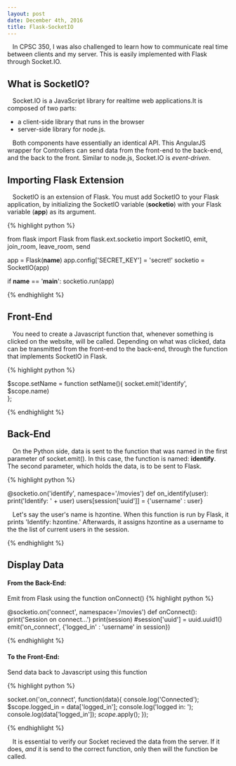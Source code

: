 ```yaml
---
layout: post
date: December 4th, 2016
title: Flask-SocketIO
---
```


&nbsp;&nbsp;&nbsp;In CPSC 350, I was also challenged to learn how to communicate real time between clients and my server. This is easily implemented with Flask through Socket.IO.

## What is SocketIO?

&nbsp;&nbsp;&nbsp;Socket.IO is a JavaScript library for realtime web applications.It is composed of two parts:
 
  * a client-side library that runs in the browser 
  * server-side library for node.js. 
  
&nbsp;&nbsp;&nbsp;Both components have essentially an identical API. This AngularJS wrapper for Controllers can send data from the front-end to the back-end, and the back to the front. Similar to node.js, Socket.IO is _event-driven_.

## Importing Flask Extension

&nbsp;&nbsp;&nbsp;SocketIO is an extension of Flask. You must add SocketIO to your Flask application, by initializing the SocketIO variable (**socketio**) with your Flask variable (**app**) as its argument.

{% highlight python %}

from flask import Flask
from flask.ext.socketio import SocketIO, emit, join_room, leave_room, send

app = Flask(__name__)
app.config['SECRET_KEY'] = 'secret!'
socketio = SocketIO(app)

if __name__ == '__main__':
    socketio.run(app)

{% endhighlight %}

## Front-End
&nbsp;&nbsp;&nbsp;You need to create a Javascript function that, whenever something is clicked on the website, will be called. Depending on what was clicked, data can be transmitted from the front-end to the back-end, through the function that implements SocketIO in Flask.

{% highlight python %}

$scope.setName = function setName(){
    socket.emit('identify', $scope.name)  
};

{% endhighlight %}

## Back-End
&nbsp;&nbsp;&nbsp;On the Python side, data is sent to the function that was named in the first parameter of socket.emit(). In this case, the function is named: **identify**. The second parameter, which holds the data, is to be sent to Flask.

{% highlight python %}

@socketio.on('identify', namespace='/movies')
def on_identify(user):
    print('Identify: ' + user)
    users[session['uuid']] = {'username' : user}
    
&nbsp;&nbsp;&nbsp;Let's say the user's name is hzontine. When this function is run by Flask, it prints 'Identify: hzontine.' Afterwards, it assigns hzontine as a username to the the list of current users in the session.

{% endhighlight %}

## Display Data

#### From the Back-End:
Emit from Flask using the function onConnect()
{% highlight python %}

@socketio.on('connect', namespace='/movies')
def onConnect():
    print('Session on connect...')
    print(session)
    #session['uuid'] = uuid.uuid1()
    emit('on_connect', {'logged_in' : 'username' in session})
    
{% endhighlight %}

#### To the Front-End:
Send data back to Javascript using this function

{% highlight python %}

socket.on('on_connect', function(data){
       console.log('Connected'); 
       $scope.logged_in = data['logged_in'];
       console.log('logged in: ');
       console.log(data['logged_in']);
       $scope.$apply();
});

{% endhighlight %}

&nbsp;&nbsp;&nbsp;It is essential to verify our Socket recieved the data from the server. If it does, _and_ it is send to the correct function, only then will the function be called.

